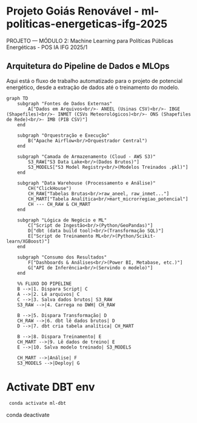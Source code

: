 # Projeto Goiás Renovável - ml-politicas-energeticas-ifg-2025
PROJETO — MÓDULO 2: Machine Learning para Políticas Públicas Energéticas - POS IA IFG 2025/1

## Arquitetura do Pipeline de Dados e MLOps

Aqui está o fluxo de trabalho automatizado para o projeto de potencial energético, desde a extração de dados até o treinamento do modelo.

```mermaid
graph TD
    subgraph "Fontes de Dados Externas"
        A["Dados em Arquivos<br/>- ANEEL (Usinas CSV)<br/>- IBGE (Shapefiles)<br/>- INMET (CSVs Meteorológicos)<br/>- ONS (Shapefiles de Rede)<br/>- IMB (PIB CSV)"]
    end

    subgraph "Orquestração e Execução"
        B("Apache Airflow<br/>Orquestrador Central")
    end

    subgraph "Camada de Armazenamento (Cloud - AWS S3)"
        S3_RAW["S3 Data Lake<br/>(Dados Brutos)"]
        S3_MODELS["S3 Model Registry<br/>(Modelos Treinados .pkl)"]
    end

    subgraph "Data Warehouse (Processamento e Análise)"
        CH("ClickHouse")
        CH_RAW["Tabelas Brutas<br/>raw_aneel, raw_inmet..."]
        CH_MART["Tabela Analítica<br/>mart_microrregiao_potencial"]
        CH --- CH_RAW & CH_MART
    end
    
    subgraph "Lógica de Negócio e ML"
        C["Script de Ingestão<br/>(Python/GeoPandas)"]
        D["dbt (data build tool)<br/>(Transformação SQL)"]
        E["Script de Treinamento ML<br/>(Python/Scikit-learn/XGBoost)"]
    end

    subgraph "Consumo dos Resultados"
        F["Dashboards & Análises<br/>(Power BI, Metabase, etc.)"]
        G["API de Inferência<br/>(Servindo o modelo)"]
    end

    %% FLUXO DO PIPELINE
    B -->|1. Dispara Script| C
    A -->|2. Lê arquivos| C
    C -->|3. Salva dados brutos| S3_RAW
    S3_RAW -->|4. Carrega no DWH| CH_RAW

    B -->|5. Dispara Transformação| D
    CH_RAW -->|6. dbt lê dados brutos| D
    D -->|7. dbt cria tabela analítica| CH_MART

    B -->|8. Dispara Treinamento| E
    CH_MART -->|9. Lê dados de treino| E
    E -->|10. Salva modelo treinado| S3_MODELS

    CH_MART -->|Análise| F
    S3_MODELS -->|Deploy| G
```


# Activate DBT env


```bash
 conda activate ml-dbt
```

conda deactivate
